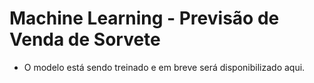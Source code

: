 # Machine Learning - Previsão de Venda de Sorvete

- O modelo está sendo treinado e em breve será disponibilizado aqui.

